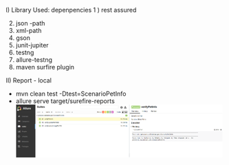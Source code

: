 I) Library Used: depenpencies
1 )  rest assured

2) json -path
3) xml-path
4) gson
5) junit-jupiter
6) testng
7) allure-testng
8) maven surfire plugin

II) Report - local

+ mvn clean test -Dtest=ScenarioPetInfo
+ allure serve target/surefire-reports
  ![img.png](img.png)
